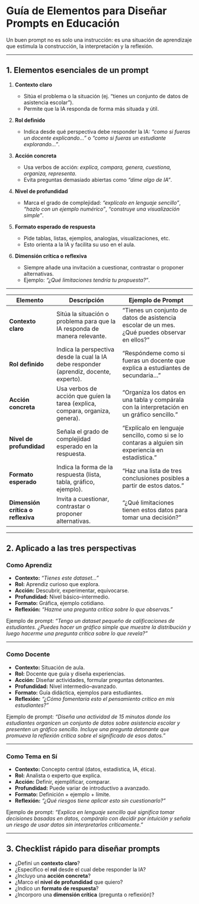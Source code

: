 # Guía de Elementos para Diseñar Prompts en Educación

Un buen prompt no es solo una instrucción: es una situación de aprendizaje que estimula la construcción, la interpretación y la reflexión.

---

## 1. Elementos esenciales de un prompt

1. **Contexto claro**

   * Sitúa el problema o la situación (ej. “tienes un conjunto de datos de asistencia escolar”).
   * Permite que la IA responda de forma más situada y útil.

2. **Rol definido**

   * Indica desde qué perspectiva debe responder la IA: *“como si fueras un docente explicando…”* o *“como si fueras un estudiante explorando…”*.

3. **Acción concreta**

   * Usa verbos de acción: *explica, compara, genera, cuestiona, organiza, representa*.
   * Evita preguntas demasiado abiertas como *“dime algo de IA”*.

4. **Nivel de profundidad**

   * Marca el grado de complejidad: *“explícalo en lenguaje sencillo”*, *“hazlo con un ejemplo numérico”*, *“construye una visualización simple”*.

5. **Formato esperado de respuesta**

   * Pide tablas, listas, ejemplos, analogías, visualizaciones, etc.
   * Esto orienta a la IA y facilita su uso en el aula.

6. **Dimensión crítica o reflexiva**

   * Siempre añade una invitación a cuestionar, contrastar o proponer alternativas.
   * Ejemplo: *“¿Qué limitaciones tendría tu propuesta?”*.

---
| **Elemento**                      | **Descripción**                                                                        | **Ejemplo de Prompt**                                                                              |
| --------------------------------- | -------------------------------------------------------------------------------------- | -------------------------------------------------------------------------------------------------- |
| **Contexto claro**                | Sitúa la situación o problema para que la IA responda de manera relevante.             | “Tienes un conjunto de datos de asistencia escolar de un mes. ¿Qué puedes observar en ellos?”      |
| **Rol definido**                  | Indica la perspectiva desde la cual la IA debe responder (aprendiz, docente, experto). | “Respóndeme como si fueras un docente que explica a estudiantes de secundaria…”                    |
| **Acción concreta**               | Usa verbos de acción que guíen la tarea (explica, compara, organiza, genera).          | “Organiza los datos en una tabla y compárala con la interpretación en un gráfico sencillo.”        |
| **Nivel de profundidad**          | Señala el grado de complejidad esperado en la respuesta.                               | “Explícalo en lenguaje sencillo, como si se lo contaras a alguien sin experiencia en estadística.” |
| **Formato esperado**              | Indica la forma de la respuesta (lista, tabla, gráfico, ejemplo).                      | “Haz una lista de tres conclusiones posibles a partir de estos datos.”                             |
| **Dimensión crítica o reflexiva** | Invita a cuestionar, contrastar o proponer alternativas.                               | “¿Qué limitaciones tienen estos datos para tomar una decisión?”                                    |


---

## 2. Aplicado a las tres perspectivas

### Como Aprendiz

* **Contexto:** *“Tienes este dataset…”*
* **Rol:** Aprendiz curioso que explora.
* **Acción:** Descubrir, experimentar, equivocarse.
* **Profundidad:** Nivel básico–intermedio.
* **Formato:** Gráfica, ejemplo cotidiano.
* **Reflexión:** *“Hazme una pregunta crítica sobre lo que observas.”*

Ejemplo de prompt:
*“Tengo un dataset pequeño de calificaciones de estudiantes. ¿Puedes hacer un gráfico simple que muestre la distribución y luego hacerme una pregunta crítica sobre lo que revela?”*

---

### Como Docente

* **Contexto:** Situación de aula.
* **Rol:** Docente que guía y diseña experiencias.
* **Acción:** Diseñar actividades, formular preguntas detonantes.
* **Profundidad:** Nivel intermedio–avanzado.
* **Formato:** Guía didáctica, ejemplos para estudiantes.
* **Reflexión:** *“¿Cómo fomentaría esto el pensamiento crítico en mis estudiantes?”*

Ejemplo de prompt:
*“Diseña una actividad de 15 minutos donde los estudiantes organicen un conjunto de datos sobre asistencia escolar y presenten un gráfico sencillo. Incluye una pregunta detonante que promueva la reflexión crítica sobre el significado de esos datos.”*

---

### Como Tema en Sí

* **Contexto:** Concepto central (datos, estadística, IA, ética).
* **Rol:** Analista o experto que explica.
* **Acción:** Definir, ejemplificar, comparar.
* **Profundidad:** Puede variar de introductivo a avanzado.
* **Formato:** Definición + ejemplo + límite.
* **Reflexión:** *“¿Qué riesgos tiene aplicar esto sin cuestionarlo?”*

Ejemplo de prompt:
*“Explica en lenguaje sencillo qué significa tomar decisiones basadas en datos, compáralo con decidir por intuición y señala un riesgo de usar datos sin interpretarlos críticamente.”*

---

## 3. Checklist rápido para diseñar prompts

* ¿Definí un **contexto claro**?
* ¿Especifico el **rol** desde el cual debe responder la IA?
* ¿Incluyo una **acción concreta**?
* ¿Marco el **nivel de profundidad** que quiero?
* ¿Indico un **formato de respuesta**?
* ¿Incorporo una **dimensión crítica** (pregunta o reflexión)?
